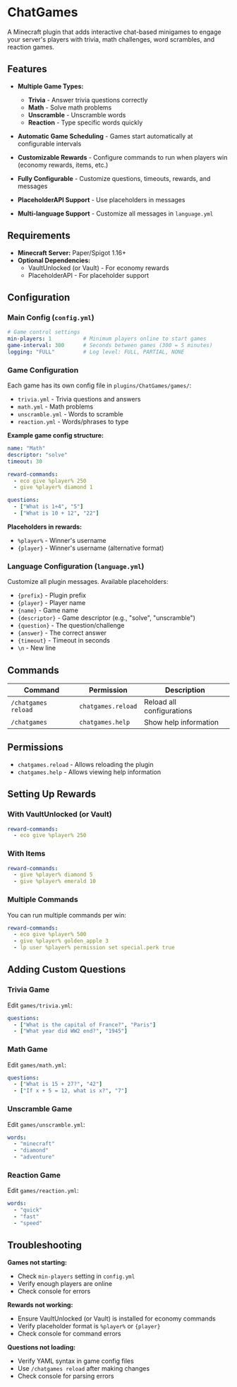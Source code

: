 # ChatGames

A Minecraft plugin that adds interactive chat-based minigames to engage your server's players with trivia, math challenges, word scrambles, and reaction games.

## Features

- **Multiple Game Types:**
  - **Trivia** - Answer trivia questions correctly
  - **Math** - Solve math problems
  - **Unscramble** - Unscramble words
  - **Reaction** - Type specific words quickly

- **Automatic Game Scheduling** - Games start automatically at configurable intervals
- **Customizable Rewards** - Configure commands to run when players win (economy rewards, items, etc.)
- **Fully Configurable** - Customize questions, timeouts, rewards, and messages
- **PlaceholderAPI Support** - Use placeholders in messages
- **Multi-language Support** - Customize all messages in `language.yml`

## Requirements

- **Minecraft Server:** Paper/Spigot 1.16+
- **Optional Dependencies:**
  - VaultUnlocked (or Vault) - For economy rewards
  - PlaceholderAPI - For placeholder support

## Configuration

### Main Config (`config.yml`)

```yaml
# Game control settings
min-players: 1          # Minimum players online to start games
game-interval: 300      # Seconds between games (300 = 5 minutes)
logging: "FULL"         # Log level: FULL, PARTIAL, NONE
```

### Game Configuration

Each game has its own config file in `plugins/ChatGames/games/`:

- `trivia.yml` - Trivia questions and answers
- `math.yml` - Math problems
- `unscramble.yml` - Words to scramble
- `reaction.yml` - Words/phrases to type

**Example game config structure:**

```yaml
name: "Math"
descriptor: "solve"
timeout: 30

reward-commands:
  - eco give %player% 250
  - give %player% diamond 1

questions:
  - ["What is 1+4", "5"]
  - ["What is 10 + 12", "22"]
```

**Placeholders in rewards:**
- `%player%` - Winner's username
- `{player}` - Winner's username (alternative format)

### Language Configuration (`language.yml`)

Customize all plugin messages. Available placeholders:
- `{prefix}` - Plugin prefix
- `{player}` - Player name
- `{name}` - Game name
- `{descriptor}` - Game descriptor (e.g., "solve", "unscramble")
- `{question}` - The question/challenge
- `{answer}` - The correct answer
- `{timeout}` - Timeout in seconds
- `\n` - New line

## Commands

| Command             | Permission         | Description               |
|---------------------|--------------------|---------------------------|
| `/chatgames reload` | `chatgames.reload` | Reload all configurations |
| `/chatgames`        | `chatgames.help`   | Show help information     |

## Permissions

- `chatgames.reload` - Allows reloading the plugin
- `chatgames.help` - Allows viewing help information

## Setting Up Rewards

### With VaultUnlocked (or Vault)

```yaml
reward-commands:
  - eco give %player% 250
```

### With Items

```yaml
reward-commands:
  - give %player% diamond 5
  - give %player% emerald 10
```

### Multiple Commands

You can run multiple commands per win:

```yaml
reward-commands:
  - eco give %player% 500
  - give %player% golden_apple 3
  - lp user %player% permission set special.perk true
```

## Adding Custom Questions

### Trivia Game

Edit `games/trivia.yml`:

```yaml
questions:
  - ["What is the capital of France?", "Paris"]
  - ["What year did WW2 end?", "1945"]
```

### Math Game

Edit `games/math.yml`:

```yaml
questions:
  - ["What is 15 + 27?", "42"]
  - ["If x + 5 = 12, what is x?", "7"]
```

### Unscramble Game

Edit `games/unscramble.yml`:

```yaml
words:
  - "minecraft"
  - "diamond"
  - "adventure"
```

### Reaction Game

Edit `games/reaction.yml`:

```yaml
words:
  - "quick"
  - "fast"
  - "speed"
```

## Troubleshooting

**Games not starting:**
- Check `min-players` setting in `config.yml`
- Verify enough players are online
- Check console for errors

**Rewards not working:**
- Ensure VaultUnlocked (or Vault) is installed for economy commands
- Verify placeholder format is `%player%` or `{player}`
- Check console for command errors

**Questions not loading:**
- Verify YAML syntax in game config files
- Use `/chatgames reload` after making changes
- Check console for parsing errors
